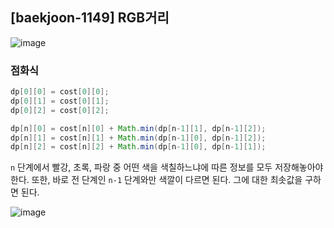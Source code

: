 ## [baekjoon-1149] RGB거리

![image](https://user-images.githubusercontent.com/22045163/112155641-d67c8f80-8c28-11eb-9964-3e9e5ca71092.png)

### 점화식

```java
dp[0][0] = cost[0][0];
dp[0][1] = cost[0][1];
dp[0][2] = cost[0][2];

dp[n][0] = cost[n][0] + Math.min(dp[n-1][1], dp[n-1][2]);
dp[n][1] = cost[n][1] + Math.min(dp[n-1][0], dp[n-1][2]);
dp[n][2] = cost[n][2] + Math.min(dp[n-1][0], dp[n-1][1]);
```

`n` 단계에서 빨강, 초록, 파랑 중 어떤 색을 색칠하느냐에 따른 정보를 모두 저장해놓아야 한다. 또한, 바로 전 단계인 `n-1` 단계와만 색깔이 다르면 된다. 그에 대한 최솟값을 구하면 된다.

![image](https://user-images.githubusercontent.com/22045163/112155709-e7c59c00-8c28-11eb-96d2-418f83bf81e7.png)
